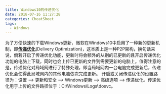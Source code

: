 ```yaml
---
title: Windows10的传递优化
date: 2018-07-16 11:27:28
categories: CheatSheet
tags:
  - Windows
---
```


为了方便快速的下载Windows更新，微软在Windows10中启用了一种新的更新机制，即[**传递优化**](https://privacy.microsoft.com/zh-CN/windows-10-windows-update-delivery-optimization)(Delivery Optimization)，这本质上是一种P2P架构，换句话来说，倘若开启了传递优化功能，更新时将会额外的从别的已更新的且开启传递优化功能的电脑上下载，同时也会上传已更新的文件到需要更新的电脑上。值得注意的是，传递优化对局域网进行了特殊处理，即当局域网内一台电脑完成更新后，传递优化会使得此局域网内的其他电脑依次完成更新。
开启或关闭传递优化的设置路径为：设置 ——> 更新和安全 ——> Windows更新 ——> 高级选项 ——> 传递优化。传递优化用于上传的文件路径位于：C:\Windows\Logs\dosvc。